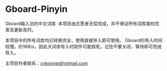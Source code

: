 # Gboard-Pinyin
Gboard输入法的中文词库
·本项目由志愿者无偿完成，并不保证所有词库类别完善及更新及时。


本项目中的所有词库均已转换完全，使用直接导入即可使用。
Gboard的导入时间较慢，约1KB/s，因此大词库导入时软件可能假死，记住不要关闭，等待即可完成导入。


主项目作者联系：cnkonne@hotmail.com   
